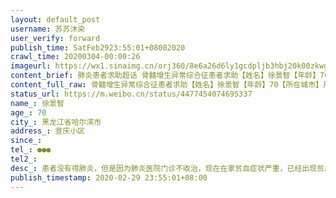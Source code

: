 ```yaml
---
layout: default_post
username: 苏苏沐染
user_verify: forward
publish_time: SatFeb2923:55:01+08002020
crawl_time: 20200304-00:00:26
imageurl: https://wx1.sinaimg.cn/orj360/8e6a26d6ly1gcdpljb3hbj20k00zkwgu.jpg,https://wx4.sinaimg.cn/orj360/8e6a26d6ly1gcdplxuw0cj20k00zkdiz.jpg
content_brief: 肺炎患者求助超话 骨髓增生异常综合征患者求助【姓名】徐景智【年龄】70【所在城市】黑龙江省哈尔滨市【所在小区、社区】宣庆小区【联系方式】●●●【病情描述】 患者没有得肺炎，但是因为肺炎医院门诊不收治，现在在家贫血症状严重，已经出现贫血性昏迷 ！只有输血才能缓解！求求大家 ...全文
content_full_raw: 骨髓增生异常综合征患者求助【姓名】徐景智【年龄】70【所在城市】黑龙江省哈尔滨市【所在小区、社区】宣庆小区【联系方式】●●●【病情描述】患者没有得肺炎，但是因为肺炎医院门诊不收治，现在在家贫血症状严重，已经出现贫血性昏迷！只有输血才能缓解！求求大家帮帮忙吧！这两天跑了好多医院都不能收患者！！希望微博能帮帮我们！！哈尔滨·宣庆小区
status_url: https://m.weibo.cn/status/4477454074695337
name_: 徐景智
age_: 70
city_: 黑龙江省哈尔滨市
address_: 宣庆小区
since_: 
tel_: ●●●
tel2_: 
desc_: 患者没有得肺炎，但是因为肺炎医院门诊不收治，现在在家贫血症状严重，已经出现贫血性昏迷！只有输血才能缓解！求求大家帮帮忙吧！这两天跑了好多医院都不能收患者！！希望微博能帮帮我们！！哈尔滨·宣庆小区
publish_timestamp: 2020-02-29 23:55:01+08:00
---
```


